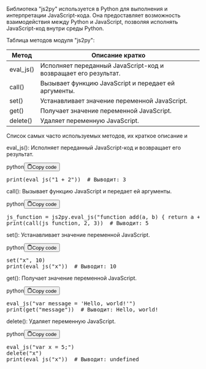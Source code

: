 <p>Библиотека "js2py" используется в Python для выполнения и интерпретации JavaScript-кода.
Она предоставляет возможность взаимодействия между Python и JavaScript, позволяя исполнять JavaScript-код внутри среды Python.</p>
<p>Таблица методов модуля "js2py":</p>
<table>
<thead>
<tr>
<th>Метод</th>
<th>Описание кратко</th>
</tr>
</thead>
<tbody>
<tr>
<td>eval_js()</td>
<td>Исполняет переданный JavaScript-код и возвращает его результат.</td>
</tr>
<tr>
<td>call()</td>
<td>Вызывает функцию JavaScript и передает ей аргументы.</td>
</tr>
<tr>
<td>set()</td>
<td>Устанавливает значение переменной JavaScript.</td>
</tr>
<tr>
<td>get()</td>
<td>Получает значение переменной JavaScript.</td>
</tr>
<tr>
<td>delete()</td>
<td>Удаляет переменную JavaScript.</td>
</tr>
</tbody>
</table>
<p>Список самых часто используемых методов, их краткое описание и</p>
<p>eval_js(): Исполняет переданный JavaScript-код и возвращает его результат.</p>
<div class="code-element"><div class="lang-line"><text>python</text><button class="copy-button"id="code4115da5299e778f7e019f73ea83d2b8cb"onclick="copyCode(code4115da5299e778f7e019f73ea83d2b8c, code4115da5299e778f7e019f73ea83d2b8cb)"><svg stroke="currentColor"fill="none"stroke-width="2"viewBox="0 0 24 24"stroke-linecap="round"stroke-linejoin="round"class="h-4 w-4"height="1em"width="1em"xmlns="http://www.w3.org/2000/svg"><path d="M16 4h2a2 2 0 0 1 2 2v14a2 2 0 0 1-2 2H6a2 2 0 0 1-2-2V6a2 2 0 0 1 2-2h2"></path><rect x="8" y="2" width="8" height="4" rx="1" ry="1"></rect></svg><text>Copy code</text></button></div><div class="code" id="code4115da5299e778f7e019f73ea83d2b8c"><div class="highlight"><pre><span></span><span class="nb">print</span><span class="p">(</span><span class="n">eval_js</span><span class="p">(</span><span class="s2">&quot;1 + 2&quot;</span><span class="p">))</span>  <span class="c1"># Выводит: 3</span>
</pre></div></div></div>

<p>call(): Вызывает функцию JavaScript и передает ей аргументы.</p>
<div class="code-element"><div class="lang-line"><text>python</text><button class="copy-button"id="code6d3b0e4f8e46f49f3b605a3ce531c018b"onclick="copyCode(code6d3b0e4f8e46f49f3b605a3ce531c018, code6d3b0e4f8e46f49f3b605a3ce531c018b)"><svg stroke="currentColor"fill="none"stroke-width="2"viewBox="0 0 24 24"stroke-linecap="round"stroke-linejoin="round"class="h-4 w-4"height="1em"width="1em"xmlns="http://www.w3.org/2000/svg"><path d="M16 4h2a2 2 0 0 1 2 2v14a2 2 0 0 1-2 2H6a2 2 0 0 1-2-2V6a2 2 0 0 1 2-2h2"></path><rect x="8" y="2" width="8" height="4" rx="1" ry="1"></rect></svg><text>Copy code</text></button></div><div class="code" id="code6d3b0e4f8e46f49f3b605a3ce531c018"><div class="highlight"><pre><span></span><span class="n">js_function</span> <span class="o">=</span> <span class="n">js2py</span><span class="o">.</span><span class="n">eval_js</span><span class="p">(</span><span class="s2">&quot;function add(a, b) { return a + b; }&quot;</span><span class="p">)</span>
<span class="nb">print</span><span class="p">(</span><span class="n">call</span><span class="p">(</span><span class="n">js_function</span><span class="p">,</span> <span class="mi">2</span><span class="p">,</span> <span class="mi">3</span><span class="p">))</span>  <span class="c1"># Выводит: 5</span>
</pre></div></div></div>

<p>set(): Устанавливает значение переменной JavaScript.</p>
<div class="code-element"><div class="lang-line"><text>python</text><button class="copy-button"id="code33283da2d1e2e25f27cdbf51ec275019b"onclick="copyCode(code33283da2d1e2e25f27cdbf51ec275019, code33283da2d1e2e25f27cdbf51ec275019b)"><svg stroke="currentColor"fill="none"stroke-width="2"viewBox="0 0 24 24"stroke-linecap="round"stroke-linejoin="round"class="h-4 w-4"height="1em"width="1em"xmlns="http://www.w3.org/2000/svg"><path d="M16 4h2a2 2 0 0 1 2 2v14a2 2 0 0 1-2 2H6a2 2 0 0 1-2-2V6a2 2 0 0 1 2-2h2"></path><rect x="8" y="2" width="8" height="4" rx="1" ry="1"></rect></svg><text>Copy code</text></button></div><div class="code" id="code33283da2d1e2e25f27cdbf51ec275019"><div class="highlight"><pre><span></span><span class="nb">set</span><span class="p">(</span><span class="s2">&quot;x&quot;</span><span class="p">,</span> <span class="mi">10</span><span class="p">)</span>
<span class="nb">print</span><span class="p">(</span><span class="n">eval_js</span><span class="p">(</span><span class="s2">&quot;x&quot;</span><span class="p">))</span>  <span class="c1"># Выводит: 10</span>
</pre></div></div></div>

<p>get(): Получает значение переменной JavaScript.</p>
<div class="code-element"><div class="lang-line"><text>python</text><button class="copy-button"id="codebb2d46fe4e5a9dcaa9e9814e534dd489b"onclick="copyCode(codebb2d46fe4e5a9dcaa9e9814e534dd489, codebb2d46fe4e5a9dcaa9e9814e534dd489b)"><svg stroke="currentColor"fill="none"stroke-width="2"viewBox="0 0 24 24"stroke-linecap="round"stroke-linejoin="round"class="h-4 w-4"height="1em"width="1em"xmlns="http://www.w3.org/2000/svg"><path d="M16 4h2a2 2 0 0 1 2 2v14a2 2 0 0 1-2 2H6a2 2 0 0 1-2-2V6a2 2 0 0 1 2-2h2"></path><rect x="8" y="2" width="8" height="4" rx="1" ry="1"></rect></svg><text>Copy code</text></button></div><div class="code" id="codebb2d46fe4e5a9dcaa9e9814e534dd489"><div class="highlight"><pre><span></span><span class="n">eval_js</span><span class="p">(</span><span class="s2">&quot;var message = &#39;Hello, world!&#39;&quot;</span><span class="p">)</span>
<span class="nb">print</span><span class="p">(</span><span class="n">get</span><span class="p">(</span><span class="s2">&quot;message&quot;</span><span class="p">))</span>  <span class="c1"># Выводит: Hello, world!</span>
</pre></div></div></div>

<p>delete(): Удаляет переменную JavaScript.</p>
<div class="code-element"><div class="lang-line"><text>python</text><button class="copy-button"id="codeb55484f8edd5e89e7fd3e8ee5b9baa4ab"onclick="copyCode(codeb55484f8edd5e89e7fd3e8ee5b9baa4a, codeb55484f8edd5e89e7fd3e8ee5b9baa4ab)"><svg stroke="currentColor"fill="none"stroke-width="2"viewBox="0 0 24 24"stroke-linecap="round"stroke-linejoin="round"class="h-4 w-4"height="1em"width="1em"xmlns="http://www.w3.org/2000/svg"><path d="M16 4h2a2 2 0 0 1 2 2v14a2 2 0 0 1-2 2H6a2 2 0 0 1-2-2V6a2 2 0 0 1 2-2h2"></path><rect x="8" y="2" width="8" height="4" rx="1" ry="1"></rect></svg><text>Copy code</text></button></div><div class="code" id="codeb55484f8edd5e89e7fd3e8ee5b9baa4a"><div class="highlight"><pre><span></span><span class="n">eval_js</span><span class="p">(</span><span class="s2">&quot;var x = 5;&quot;</span><span class="p">)</span>
<span class="n">delete</span><span class="p">(</span><span class="s2">&quot;x&quot;</span><span class="p">)</span>
<span class="nb">print</span><span class="p">(</span><span class="n">eval_js</span><span class="p">(</span><span class="s2">&quot;x&quot;</span><span class="p">))</span>  <span class="c1"># Выводит: undefined</span>
</pre></div></div></div>